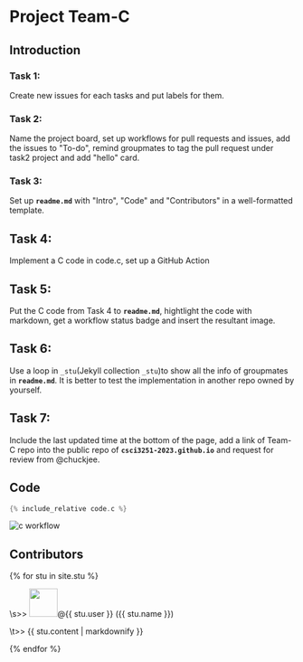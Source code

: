 # Project Team-C

## Introduction 

### Task 1:
Create new issues for each tasks and put labels for them.

### Task 2:
Name the project board, set up workflows for pull requests and issues, add the issues to "To-do", remind groupmates to tag the pull request under task2 project and add "hello" card.

### Task 3:
Set up **`readme.md`** with "Intro", "Code" and "Contributors" in a well-formatted template.

## Task 4:
Implement a C code in code.c, set up a GitHub Action

## Task 5:
Put the C code from Task 4 to **`readme.md`**, hightlight the code with markdown, get a workflow status badge and insert the resultant image.

## Task 6:
Use a loop in `_stu`(Jekyll collection `_stu`)to show all the info of groupmates in **`readme.md`**. It is better to test the implementation in another repo owned by yourself.

## Task 7:
Include the last updated time at the bottom of the page, add a link of Team-C repo into the public repo of **`csci3251-2023.github.io`** and request for review from @chuckjee.

## Code 
```c
{% include_relative code.c %}
```
![c workflow](https://github.com/csci3251-2023/project-team-c/actions/workflows/c-cpp.yml/badge.svg)
## Contributors
{% for stu in site.stu %}
  <p>\s>> <img src="{{ stu.image }}" width="50" />@{{ stu.user }} ({{ stu.name }})</p>
  <p>\t>> {{ stu.content | markdownify }}</p>
{% endfor %}
